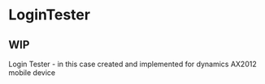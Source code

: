 # LoginTester
## WIP
Login Tester - in this case created and implemented for dynamics AX2012 mobile device

